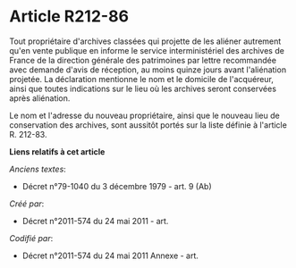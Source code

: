 # Article R212-86

Tout propriétaire d'archives classées qui projette de les aliéner autrement qu'en vente publique en informe le service
interministériel des archives de France de la direction générale des patrimoines par lettre recommandée avec demande d'avis
de réception, au moins quinze jours avant l'aliénation projetée. La déclaration mentionne le nom et le domicile de
l'acquéreur, ainsi que toutes indications sur le lieu où les archives seront conservées après aliénation.

Le nom et l'adresse du nouveau propriétaire, ainsi que le nouveau lieu de conservation des archives, sont aussitôt portés sur
la liste définie à l'article R. 212-83.

**Liens relatifs à cet article**

_Anciens textes_:

  - Décret n°79-1040 du 3 décembre 1979 - art. 9 (Ab)

_Créé par_:

  - Décret n°2011-574 du 24 mai 2011  - art.

_Codifié par_:

  - Décret n°2011-574 du 24 mai 2011 Annexe - art.

